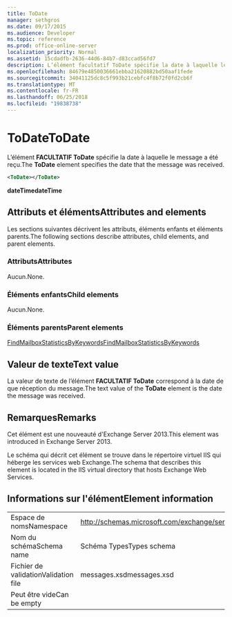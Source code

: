 ```yaml
---
title: ToDate
manager: sethgros
ms.date: 09/17/2015
ms.audience: Developer
ms.topic: reference
ms.prod: office-online-server
localization_priority: Normal
ms.assetid: 15cdadfb-2636-44d6-84b7-d83ccad56fd7
description: L’élément facultatif ToDate spécifie la date à laquelle le message a été reçu.
ms.openlocfilehash: 84679e4850036661ebba21620882bd50aaf1fede
ms.sourcegitcommit: 34041125dc8c5f993b21cebfc4f8b72f0fd2cb6f
ms.translationtype: MT
ms.contentlocale: fr-FR
ms.lasthandoff: 06/25/2018
ms.locfileid: "19838738"
---
```

# <a name="todate"></a><span data-ttu-id="b11f5-103">ToDate</span><span class="sxs-lookup"><span data-stu-id="b11f5-103">ToDate</span></span>

<span data-ttu-id="b11f5-104">L’élément **FACULTATIF ToDate** spécifie la date à laquelle le message a été reçu.</span><span class="sxs-lookup"><span data-stu-id="b11f5-104">The **ToDate** element specifies the date that the message was received.</span></span> 
  
```XML
<ToDate></ToDate>
```

 <span data-ttu-id="b11f5-105">**dateTime**</span><span class="sxs-lookup"><span data-stu-id="b11f5-105">**dateTime**</span></span>
## <a name="attributes-and-elements"></a><span data-ttu-id="b11f5-106">Attributs et éléments</span><span class="sxs-lookup"><span data-stu-id="b11f5-106">Attributes and elements</span></span>

<span data-ttu-id="b11f5-107">Les sections suivantes décrivent les attributs, éléments enfants et éléments parents.</span><span class="sxs-lookup"><span data-stu-id="b11f5-107">The following sections describe attributes, child elements, and parent elements.</span></span>
  
### <a name="attributes"></a><span data-ttu-id="b11f5-108">Attributs</span><span class="sxs-lookup"><span data-stu-id="b11f5-108">Attributes</span></span>

<span data-ttu-id="b11f5-109">Aucun.</span><span class="sxs-lookup"><span data-stu-id="b11f5-109">None.</span></span>
  
### <a name="child-elements"></a><span data-ttu-id="b11f5-110">Éléments enfants</span><span class="sxs-lookup"><span data-stu-id="b11f5-110">Child elements</span></span>

<span data-ttu-id="b11f5-111">Aucun.</span><span class="sxs-lookup"><span data-stu-id="b11f5-111">None.</span></span>
  
### <a name="parent-elements"></a><span data-ttu-id="b11f5-112">Éléments parents</span><span class="sxs-lookup"><span data-stu-id="b11f5-112">Parent elements</span></span>

[<span data-ttu-id="b11f5-113">FindMailboxStatisticsByKeywords</span><span class="sxs-lookup"><span data-stu-id="b11f5-113">FindMailboxStatisticsByKeywords</span></span>](findmailboxstatisticsbykeywords.md)
  
## <a name="text-value"></a><span data-ttu-id="b11f5-114">Valeur de texte</span><span class="sxs-lookup"><span data-stu-id="b11f5-114">Text value</span></span>

<span data-ttu-id="b11f5-115">La valeur de texte de l’élément **FACULTATIF ToDate** correspond à la date de que réception du message.</span><span class="sxs-lookup"><span data-stu-id="b11f5-115">The text value of the **ToDate** element is the date the message was received.</span></span> 
  
## <a name="remarks"></a><span data-ttu-id="b11f5-116">Remarques</span><span class="sxs-lookup"><span data-stu-id="b11f5-116">Remarks</span></span>

<span data-ttu-id="b11f5-117">Cet élément est une nouveauté d'Exchange Server 2013.</span><span class="sxs-lookup"><span data-stu-id="b11f5-117">This element was introduced in Exchange Server 2013.</span></span>
  
<span data-ttu-id="b11f5-118">Le schéma qui décrit cet élément se trouve dans le répertoire virtuel IIS qui héberge les services web Exchange.</span><span class="sxs-lookup"><span data-stu-id="b11f5-118">The schema that describes this element is located in the IIS virtual directory that hosts Exchange Web Services.</span></span>
  
## <a name="element-information"></a><span data-ttu-id="b11f5-119">Informations sur l'élément</span><span class="sxs-lookup"><span data-stu-id="b11f5-119">Element information</span></span>

|||
|:-----|:-----|
|<span data-ttu-id="b11f5-120">Espace de noms</span><span class="sxs-lookup"><span data-stu-id="b11f5-120">Namespace</span></span>  <br/> |http://schemas.microsoft.com/exchange/services/2006/messages  <br/> |
|<span data-ttu-id="b11f5-121">Nom du schéma</span><span class="sxs-lookup"><span data-stu-id="b11f5-121">Schema name</span></span>  <br/> |<span data-ttu-id="b11f5-122">Schéma Types</span><span class="sxs-lookup"><span data-stu-id="b11f5-122">Types schema</span></span>  <br/> |
|<span data-ttu-id="b11f5-123">Fichier de validation</span><span class="sxs-lookup"><span data-stu-id="b11f5-123">Validation file</span></span>  <br/> |<span data-ttu-id="b11f5-124">messages.xsd</span><span class="sxs-lookup"><span data-stu-id="b11f5-124">messages.xsd</span></span>  <br/> |
|<span data-ttu-id="b11f5-125">Peut être vide</span><span class="sxs-lookup"><span data-stu-id="b11f5-125">Can be empty</span></span>  <br/> ||
   

